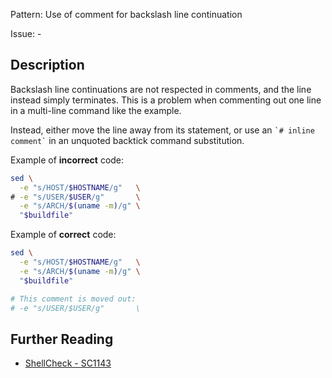 Pattern: Use of comment for backslash line continuation

Issue: -

## Description

Backslash line continuations are not respected in comments, and the line instead simply terminates. This is a problem when commenting out one line in a multi-line command like the example.

Instead, either move the line away from its statement, or use an `` `# inline comment` `` in an unquoted backtick command substitution. 

Example of **incorrect** code:

```sh
sed \
  -e "s/HOST/$HOSTNAME/g"   \
# -e "s/USER/$USER/g"       \
  -e "s/ARCH/$(uname -m)/g" \
  "$buildfile"
```

Example of **correct** code:

```sh
sed \
  -e "s/HOST/$HOSTNAME/g"   \
  -e "s/ARCH/$(uname -m)/g" \
  "$buildfile"

# This comment is moved out:
# -e "s/USER/$USER/g"       \
```

## Further Reading

* [ShellCheck - SC1143](https://github.com/koalaman/shellcheck/wiki/SC1143)
